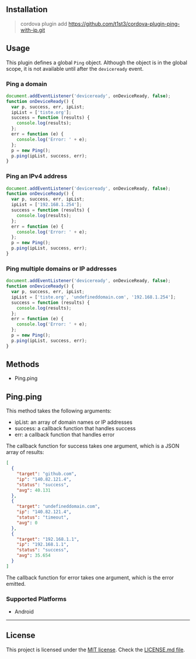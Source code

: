 ## Installation

> cordova plugin add https://github.com/t1st3/cordova-plugin-ping-with-ip.git

## Usage

This plugin defines a global `Ping` object.
Although the object is in the global scope, it is not available until after the `deviceready` event.

### Ping a domain
        
```js
document.addEventListener('deviceready', onDeviceReady, false);
function onDeviceReady() {
  var p, success, err, ipList;
  ipList = ['tiste.org'];
  success = function (results) {
    console.log(results);
  };
  err = function (e) {
    console.log('Error: ' + e);
  };
  p = new Ping();
  p.ping(ipList, success, err);
}
```

### Ping an IPv4 address

```js
document.addEventListener('deviceready', onDeviceReady, false);
function onDeviceReady() {
  var p, success, err, ipList;
  ipList = ['192.168.1.254'];
  success = function (results) {
    console.log(results);
  };
  err = function (e) {
    console.log('Error: ' + e);
  };
  p = new Ping();
  p.ping(ipList, success, err);
}
```

### Ping multiple domains or IP addresses

```js
document.addEventListener('deviceready', onDeviceReady, false);
function onDeviceReady() {
  var p, success, err, ipList;
  ipList = ['tiste.org', 'undefineddomain.com', '192.168.1.254'];
  success = function (results) {
    console.log(results);
  };
  err = function (e) {
    console.log('Error: ' + e);
  };
  p = new Ping();
  p.ping(ipList, success, err);
}
```

## Methods

- Ping.ping

## Ping.ping

This method takes the following arguments:

* ipList: an array of domain names or IP addresses
* success: a callback function that handles success
* err: a callback function that handles error

The callback function for success takes one argument, which is a JSON array of results:

```json
[
  {
    "target": "github.com",
	"ip": "140.82.121.4",
    "status": "success",
    "avg": 40.131
  },
  {
    "target": "undefineddomain.com",
	"ip": "140.82.121.4",
    "status": "timeout",
    "avg": 0
  },
  {
    "target": "192.168.1.1",
	"ip": "192.168.1.1",
    "status": "success",
    "avg": 35.654
  }
]
```

The callback function for error takes one argument, which is the error emitted.

### Supported Platforms

- Android


*****

## License

This project is licensed under the [MIT license](https://opensource.org/licenses/MIT). Check the [LICENSE.md file](https://github.com/t1st3/cordova-plugin-ping/blob/master/LICENSE.md).
